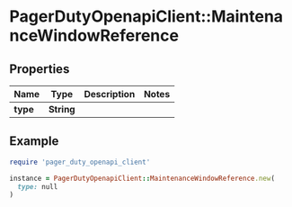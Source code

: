 # PagerDutyOpenapiClient::MaintenanceWindowReference

## Properties

| Name | Type | Description | Notes |
| ---- | ---- | ----------- | ----- |
| **type** | **String** |  |  |

## Example

```ruby
require 'pager_duty_openapi_client'

instance = PagerDutyOpenapiClient::MaintenanceWindowReference.new(
  type: null
)
```

